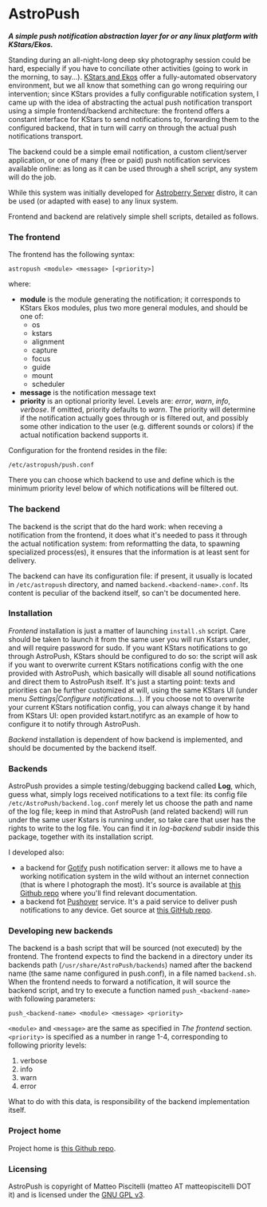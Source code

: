 
# AstroPush

***A simple push notification abstraction layer for or any linux platform with KStars/Ekos.***


Standing during an all-night-long deep sky photography session could be hard, especially if you have to conciliate other activities (going to work in the morning, to say...). [KStars and Ekos](https://edu.kde.org/kstars/) offer a fully-automated observatory environment, but we all know that something can go wrong requiring our intervention; since KStars provides a fully configurable notification system, I came up with the idea of abstracting the actual push notification transport using a simple frontend/backend architecture: the frontend offers a constant interface for KStars to send notifications to, forwarding them to the configured backend, that in turn will carry on through the actual push notifications transport.

The backend could be a simple email notification, a custom client/server application, or one of many (free or paid) push notification services available online: as long as it can be used through a shell script, any system will do the job.

While this system was initially developed for [Astroberry Server](https://astroberry.io/) distro, it can be used (or adapted with ease) to any linux system.

Frontend and backend are relatively simple shell scripts, detailed as follows.


### The frontend

The frontend has the following syntax:

    astropush <module> <message> [<priority>]
    
where:

- **module** is the module generating the notification; it corresponds to KStars Ekos modules, plus two more general modules, and should be one of:
    - os
    - kstars
    - alignment
    - capture
    - focus
    - guide
    - mount
    - scheduler
- **message** is the notification message text
- **priority** is an optional priority level. Levels are: *error*, *warn*, *info*, *verbose*. If omitted, priority defaults to *warn*. The priority will determine if the notification actually goes through or is filtered out, and possibly some other indication to the user (e.g. different sounds or colors) if the actual notification backend supports it.

Configuration for the frontend resides in the file:

    /etc/astropush/push.conf
    
There you can choose which backend to use and define which is the minimum priority level below of which notifications will be filtered out.

### The backend

The backend is the script that do the hard work: when receving a notification from the frontend, it does what it's needed to pass it through the actual notification system: from reformatting the data, to spawning specialized process(es), it ensures that the information is at least sent for delivery. 

The backend can have its configuration file: if present, it usually is located in `/etc/astropush` directory, and named `backend.<backend-name>.conf`. Its content is peculiar of the backend itself, so can't be documented here.

### Installation

*Frontend* installation is just a matter of launching `install.sh` script. Care should be taken to launch it from the same user you will run Kstars under, and will require password for sudo. If you want KStars notifications to go through AstroPush, KStars should be configured to do so: the script will ask if you want to overwrite current KStars notifications config with the one provided with AstroPush, which basically will disable all sound notifications and direct them to AstroPush itself. It's just a starting point: texts and priorities can be further customized at will, using the same KStars UI (under menu *Settings|Configure notifications...*). If you choose not to overwrite your current KStars notification config, you can always change it by hand from KStars UI: open provided kstart.notifyrc as an example of how to configure it to notify through AstroPush.

*Backend* installation is dependent of how backend is implemented, and should be documented by the backend itself.

### Backends

AstroPush provides a simple testing/debugging backend called **Log**, which, guess what, simply logs received notifications to a text file: its config file `/etc/AstroPush/backend.log.conf` merely let us choose the path and name of the log file; keep in mind that AstroPush (and related backend) will run under the same user Kstars is running under, so take care that user has the rights to write to the log file. You can find it in *log-backend* subdir inside this package, together with its installation script.

I developed also:

- a backend for [Gotify](https://gotify.net/) push notification server: it allows me to have a working notification system in the wild without an internet connection (that is where I photograph the most). It's source is available at [this Github repo](https://github.com/picciux/AstroPush-backend-gotify.git) where you'll find relevant documentation.
- a backend fot [Pushover](https://pushover.net/) service. It's a paid service to deliver push notifications to any device. Get source at [this GitHub repo](https://github.com/picciux/astroberry-push-backend-pushover.git).

### Developing new backends
The backend is a bash script that will be sourced (not executed) by the frontend. The frontend expects to find the backend in a directory under its backends path (`/usr/share/AstroPush/backends`) named after the backend name (the same name configured in push.conf), in a file named `backend.sh`. When the frontend needs to forward a notification, it will source the backend script, and try to execute a function named `push_<backend-name>` with following parameters:

    push_<backend-name> <module> <message> <priority>
    
`<module>` and `<message>` are the same as specified in *The frontend* section. `<priority>` is specified as a number in range 1-4, corresponding to following priority levels:

1. verbose
2. info
3. warn
4. error

What to do with this data, is responsibility of the backend implementation itself.

### Project home

Project home is [this Github repo](https://github.com/picciux/AstroPush.git).

### Licensing

AstroPush is copyright of Matteo Piscitelli (matteo AT matteopiscitelli DOT it) and is licensed under the [GNU GPL v3](https://www.gnu.org/licenses/gpl-3.0.html).


